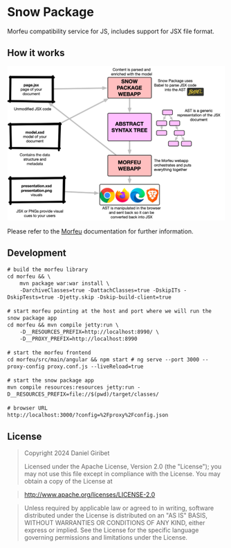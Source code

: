 # Snow Package
Morfeu compatibility service for JS, includes support for JSX file format.

## How it works

![How it works](./src/site/img/how-it-works.png)

Please refer to the [Morfeu](https://github.com/danigiri/morfeu) documentation for further information.


## Development

    # build the morfeu library
    cd morfeu && \
        mvn package war:war install \
        -DarchiveClasses=true -DattachClasses=true -DskipITs -DskipTests=true -Djetty.skip -Dskip-build-client=true 
    
    # start morfeu pointing at the host and port where we will run the snow package app
    cd morfeu && mvn compile jetty:run \
        -D__RESOURCES_PREFIX=http://localhost:8990/ \
        -D__PROXY_PREFIX=http://localhost:8990
        
    # start the morfeu frontend
    cd morfeu/src/main/angular && npm start # ng serve --port 3000 --proxy-config proxy.conf.js --liveReload=true

    # start the snow package app
    mvn compile resources:resources jetty:run -D__RESOURCES_PREFIX=file://$(pwd)/target/classes/

    # browser URL
    http://localhost:3000/?config=%2Fproxy%2Fconfig.json

## License

> Copyright 2024 Daniel Giribet
>
> Licensed under the Apache License, Version 2.0 (the "License");
> you may not use this file except in compliance with the License.
> You may obtain a copy of the License at

>   http://www.apache.org/licenses/LICENSE-2.0

> Unless required by applicable law or agreed to in writing, software
> distributed under the License is distributed on an "AS IS" BASIS,
> WITHOUT WARRANTIES OR CONDITIONS OF ANY KIND, either express or implied.
> See the License for the specific language governing permissions and
> limitations under the License.
    